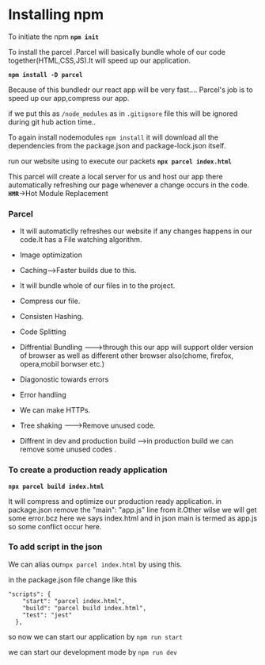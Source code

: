 # Installing npm 

To initiate the npm 
**`npm init`**






To install the parcel .Parcel will basically bundle whole of our code together(HTML,CSS,JS).It will speed up our application.

**`npm install -D parcel`**

Because of this bundledr our react app will be very fast....
Parcel's job is to speed up our app,compress our app.


if we put this as `/node_modules` as in `.gitignore` file this will be ignored during git hub action time..


To again install nodemodules `npm install` it will download all the dependencies from the package.json and package-lock.json itself.







run our website using to execute our packets 
**`npx parcel index.html`**

This parcel will create a local server for us and host our app there 
automatically refreshing our page whenever a change occurs in the code.
**`HMR`**->Hot Module Replacement

### Parcel

- It will automaticlly refreshes our website if any changes happens in our code.It has a File watching algorithm.

- Image optimization

- Caching-->Faster builds due to this.

- It will bundle whole of our files in to the project.

- Compress our file.

- Consisten Hashing.

- Code Splitting

- Diffrential Bundling --->through this our app will support older version of browser as well as different other browser also(chome, firefox, opera,mobil borwser etc.)

- Diagonostic towards errors

- Error handling

- We can make HTTPs.

- Tree shaking --->Remove unused code.

- Diffrent in dev and production build -->in production build we can remove some unused codes .


### To create a production ready application 
**`npx parcel build index.html`**

It will compress and optimize our production ready application.
in package.json remove the "main": "app.js" line from it.Other wilse we will get some error.bcz here we says index.html and in json main is termed as app.js so some conflict occur here.





### To add script in the json 

We can alias our`npx parcel index.html` by using this.

in the package.json file change like this

```
"scripts": {
    "start": "parcel index.html",
    "build": "parcel build index.html",
    "test": "jest"
  },
 ```


 so now we can start our application by `npm run start`

 we can start our development mode by `npm run dev`













